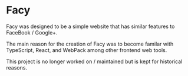 # Facy

Facy was designed to be a simple website that has similar features to FaceBook / Google+.

The main reason for the creation of Facy was to become familar with TypeScript, React, and WebPack among other frontend web tools.

This project is no longer worked on / maintained but is kept for historical reasons.
